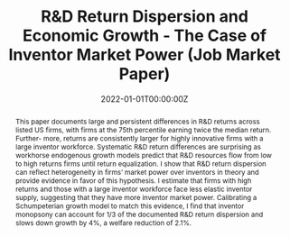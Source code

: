---
title: "R&D Return Dispersion and Economic Growth - The Case of Inventor Market Power (Job Market Paper)"

# Authors
# If you created a profile for a user (e.g. the default `admin` user), write the username (folder name) here 
# and it will be replaced with their full name and linked to their profile.
authors:
- admin

# Author notes (optional)
author_notes: []

date: "2022-01-01T00:00:00Z"
doi: ""

# Schedule page publish date (NOT publication's date).
publishDate: "2017-01-01T00:00:00Z"

# Publication type.
# Legend: 0 = Uncategorized; 1 = Conference paper; 2 = Journal article;
# 3 = Preprint / Working Paper; 4 = Report; 5 = Book; 6 = Book section;
# 7 = Thesis; 8 = Patent
publication_types: [3]

# Publication name and optional abbreviated publication name.
publication: 
publication_short: 

abstract: "This paper documents large and persistent differences in R&D returns across listed US firms, with firms at the 75th percentile earning twice the median return. Further- more, returns are consistently larger for highly innovative firms with a large inventor workforce. Systematic R&D return differences are surprising as workhorse endogenous growth models predict that R&D resources flow from low to high returns firms until return equalization. I show that R&D return dispersion can reflect heterogeneity in firms’ market power over inventors in theory and provide evidence in favor of this hypothesis. I estimate that firms with high returns and those with a large inventor workforce face less elastic inventor supply, suggesting that they have more inventor market power. Calibrating a Schumpeterian growth model to match this evidence, I find that inventor monopsony can account for 1/3 of the documented R&D return dispersion and slows down growth by 4%, a welfare reduction of 2.1%."

# Summary. An optional shortened abstract.
summary: []

tags: []

# Display this page in the Featured widget?
featured: yes

# Custom links (uncomment lines below)
# links:
# - name: Custom Link
#   url: http://example.org

url_pdf: ''
url_code: ''
url_dataset: ''
url_poster: ''
url_project: ''
url_slides: ''
url_source: ''
url_video: ''

# Featured image
# To use, add an image named `featured.jpg/png` to your page's folder. 
#image:
#  caption: 'Image credit: [**Unsplash**](https://unsplash.com/photos/pLCdAaMFLTE)'
#  focal_point: ""
#  preview_only: false

# Associated Projects (optional).
#   Associate this publication with one or more of your projects.
#   Simply enter your project's folder or file name without extension.
#   E.g. `internal-project` references `content/project/internal-project/index.md`.
#   Otherwise, set `projects: []`.
projects: []

# Slides (optional).
#   Associate this publication with Markdown slides.
#   Simply enter your slide deck's filename without extension.
#   E.g. `slides: "example"` references `content/slides/example/index.md`.
#   Otherwise, set `slides: ""`.
slides: ""
---